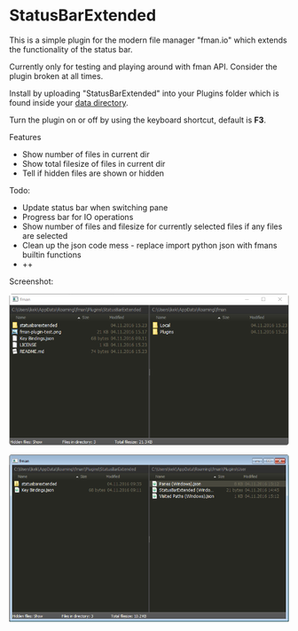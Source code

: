 # StatusBarExtended

This is a simple plugin for the modern file manager "fman.io" which extends the functionality of the status bar.

Currently only for testing and playing around with fman API. Consider the plugin broken at all times.

Install by uploading "StatusBarExtended" into your Plugins folder which is found inside your [data directory](https://fman.io/docs/customizing-fman).

Turn the plugin on or off by using the keyboard shortcut, default is **F3**.

Features

 - Show number of files in current dir
 - Show total filesize of files in current dir
 - Tell if hidden files are shown or hidden

Todo:

 - Update status bar when switching pane
 - Progress bar for IO operations
 - Show number of files and filesize for currently selected files if any files are selected
 - Clean up the json code mess - replace import python json with fmans builtin functions
 - ++
 
Screenshot:

![Screenshot Windows 10](fman-plugin-test-w10.png)

![Screenshot Windows 7](fman-plugin-test-w7.png)
